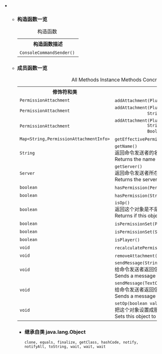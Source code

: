 <div class="summary">
<ul class="blockList">
<li class="blockList">
<!-- ======== CONSTRUCTOR SUMMARY ======== -->
<ul class="blockList">
<li class="blockList"><a name="constructor.summary">
<!--   -->
</a>
<h3>构造函数一览</h3>
<table class="memberSummary" border="0" cellpadding="3" cellspacing="0" summary="Constructor Summary table, listing constructors, and an explanation">
<caption><span>构造函数</span><span class="tabEnd"> </span></caption>
<tr>
<th>构造函数描述</th>
</tr>
<tr class="altColor">
<td class="colOne"><code><span class="memberNameLink"><a >ConsoleCommandSender</a></span>()</code> </td>
</tr>
</table>
</li>
</ul>
<!-- ========== METHOD SUMMARY =========== -->
<ul class="blockList">
<li class="blockList"><a name="method.summary">
<!--   -->
</a>
<h3>成员函数一览</h3>
<table class="memberSummary" border="0" cellpadding="3" cellspacing="0" summary="Method Summary table, listing methods, and an explanation">
<caption><span id="t0" class="activeTableTab"><span>All Methods</span><span class="tabEnd"> </span></span><span id="t2" class="tableTab"><span><a >Instance Methods</a></span><span class="tabEnd"> </span></span><span id="t4" class="tableTab"><span><a >Concrete Methods</a></span><span class="tabEnd"> </span></span></caption>
<tr>
<th>修饰符和类</th>
<th>成员函数描述</th>
</tr>
<tr id="i0" class="altColor">
<td class="colFirst"><code><a  title="class in cn.nukkit.permission">PermissionAttachment</a></code></td>
<td class="colLast"><code><span class="memberNameLink"><a >addAttachment</a></span>(<a  title="interface in cn.nukkit.plugin">Plugin</a> plugin)</code> </td>
</tr>
<tr id="i1" class="rowColor">
<td class="colFirst"><code><a  title="class in cn.nukkit.permission">PermissionAttachment</a></code></td>
<td class="colLast"><code><span class="memberNameLink"><a >addAttachment</a></span>(<a  title="interface in cn.nukkit.plugin">Plugin</a> plugin,
             <a  title="class or interface in java.lang">String</a> name)</code> </td>
</tr>
<tr id="i2" class="altColor">
<td class="colFirst"><code><a  title="class in cn.nukkit.permission">PermissionAttachment</a></code></td>
<td class="colLast"><code><span class="memberNameLink"><a >addAttachment</a></span>(<a  title="interface in cn.nukkit.plugin">Plugin</a> plugin,
             <a  title="class or interface in java.lang">String</a> name,
             <a  title="class or interface in java.lang">Boolean</a> value)</code> </td>
</tr>
<tr id="i3" class="rowColor">
<td class="colFirst"><code><a  title="class or interface in java.util">Map</a>&lt;<a  title="class or interface in java.lang">String</a>,<a  title="class in cn.nukkit.permission">PermissionAttachmentInfo</a>&gt;</code></td>
<td class="colLast"><code><span class="memberNameLink"><a >getEffectivePermissions</a></span>()</code> </td>
</tr>
<tr id="i4" class="altColor">
<td class="colFirst"><code><a  title="class or interface in java.lang">String</a></code></td>
<td class="colLast"><code><span class="memberNameLink"><a >getName</a></span>()</code>
<div class="block">返回命令发送者的名称。<br/>
 Returns the name of the command sender.</div>
</td>
</tr>
<tr id="i5" class="rowColor">
<td class="colFirst"><code><a  title="class in cn.nukkit">Server</a></code></td>
<td class="colLast"><code><span class="memberNameLink"><a >getServer</a></span>()</code>
<div class="block">返回命令发送者所在的服务器。<br/>
 Returns the server of the command sender.</div>
</td>
</tr>
<tr id="i6" class="altColor">
<td class="colFirst"><code>boolean</code></td>
<td class="colLast"><code><span class="memberNameLink"><a >hasPermission</a></span>(<a  title="class in cn.nukkit.permission">Permission</a> permission)</code> </td>
</tr>
<tr id="i7" class="rowColor">
<td class="colFirst"><code>boolean</code></td>
<td class="colLast"><code><span class="memberNameLink"><a >hasPermission</a></span>(<a  title="class or interface in java.lang">String</a> name)</code> </td>
</tr>
<tr id="i8" class="altColor">
<td class="colFirst"><code>boolean</code></td>
<td class="colLast"><code><span class="memberNameLink"><a >isOp</a></span>()</code>
<div class="block">返回这个对象是不是服务器管理员。<br/>
 Returns if this object is an operator.</div>
</td>
</tr>
<tr id="i9" class="rowColor">
<td class="colFirst"><code>boolean</code></td>
<td class="colLast"><code><span class="memberNameLink"><a >isPermissionSet</a></span>(<a  title="class in cn.nukkit.permission">Permission</a> permission)</code> </td>
</tr>
<tr id="i10" class="altColor">
<td class="colFirst"><code>boolean</code></td>
<td class="colLast"><code><span class="memberNameLink"><a >isPermissionSet</a></span>(<a  title="class or interface in java.lang">String</a> name)</code> </td>
</tr>
<tr id="i11" class="rowColor">
<td class="colFirst"><code>boolean</code></td>
<td class="colLast"><code><span class="memberNameLink"><a >isPlayer</a></span>()</code> </td>
</tr>
<tr id="i12" class="altColor">
<td class="colFirst"><code>void</code></td>
<td class="colLast"><code><span class="memberNameLink"><a >recalculatePermissions</a></span>()</code> </td>
</tr>
<tr id="i13" class="rowColor">
<td class="colFirst"><code>void</code></td>
<td class="colLast"><code><span class="memberNameLink"><a >removeAttachment</a></span>(<a  title="class in cn.nukkit.permission">PermissionAttachment</a> attachment)</code> </td>
</tr>
<tr id="i14" class="altColor">
<td class="colFirst"><code>void</code></td>
<td class="colLast"><code><span class="memberNameLink"><a >sendMessage</a></span>(<a  title="class or interface in java.lang">String</a> message)</code>
<div class="block">给命令发送者返回信息。<br/>
 Sends a message to the command sender.</div>
</td>
</tr>
<tr id="i15" class="rowColor">
<td class="colFirst"><code>void</code></td>
<td class="colLast"><code><span class="memberNameLink"><a >sendMessage</a></span>(<a  title="class in cn.nukkit.lang">TextContainer</a> message)</code>
<div class="block">给命令发送者返回信息。<br/>
 Sends a message to the command sender.</div>
</td>
</tr>
<tr id="i16" class="altColor">
<td class="colFirst"><code>void</code></td>
<td class="colLast"><code><span class="memberNameLink"><a >setOp</a></span>(boolean value)</code>
<div class="block">把这个对象设置成服务器管理员。<br/>
 Sets this object to be an operator or not to be.</div>
</td>
</tr>
</table>
<ul class="blockList">
<li class="blockList"><a name="methods.inherited.from.class.java.lang.Object">
<!--   -->
</a>
<h3>继承自类 java.lang.<a  title="class or interface in java.lang">Object</a></h3>
<code><a  title="class or interface in java.lang">clone</a>, <a  title="class or interface in java.lang">equals</a>, <a  title="class or interface in java.lang">finalize</a>, <a  title="class or interface in java.lang">getClass</a>, <a  title="class or interface in java.lang">hashCode</a>, <a  title="class or interface in java.lang">notify</a>, <a  title="class or interface in java.lang">notifyAll</a>, <a  title="class or interface in java.lang">toString</a>, <a  title="class or interface in java.lang">wait</a>, <a  title="class or interface in java.lang">wait</a>, <a  title="class or interface in java.lang">wait</a></code></li>
</ul>
</li>
</ul>
</li>
</ul>
</div>
